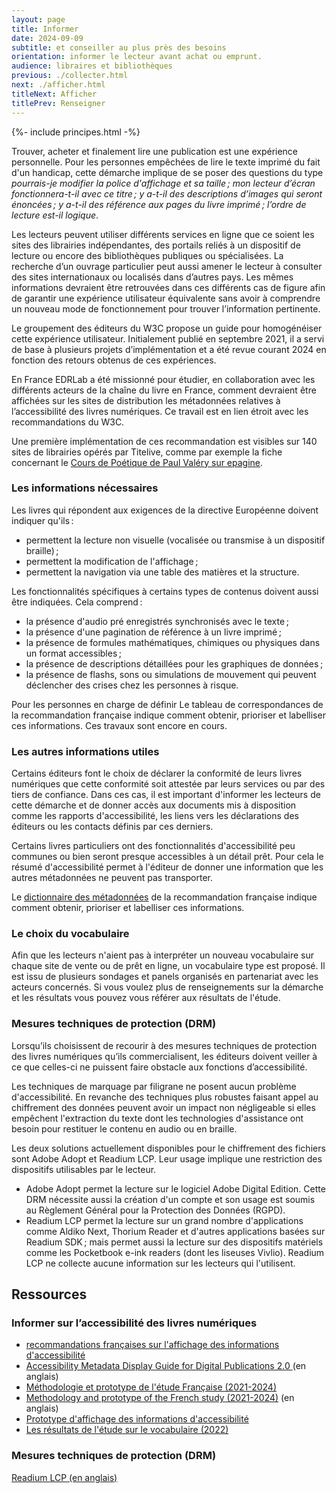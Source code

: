 ```yaml
---
layout: page
title: Informer
date: 2024-09-09
subtitle: et conseiller au plus près des besoins
orientation: informer le lecteur avant achat ou emprunt.
audience: libraires et bibliothèques
previous: ./collecter.html
next: ./afficher.html
titleNext: Afficher
titlePrev: Renseigner
---
```


<div markdown="1" id="principes">
{%- include principes.html -%}

Trouver, acheter et finalement lire une publication est une expérience personnelle. Pour les personnes empêchées de lire le texte imprimé du fait d'un handicap, cette démarche implique de se poser des questions du type _pourrais-je modifier la police d'affichage et sa taille&#8239;; mon lecteur d’écran fonctionnera-t-il avec ce titre&#8239;; y a-t-il des descriptions d’images qui seront énoncées&#8239;; y a-t-il des référence aux pages du livre imprimé&#8239;; l’ordre de lecture est-il logique_.

Les lecteurs peuvent utiliser différents services en ligne que ce soient les sites des librairies indépendantes, des portails reliés à un dispositif de lecture ou encore des bibliothèques publiques ou spécialisées. La recherche d’un ouvrage particulier peut aussi amener le lecteur à consulter des sites internationaux ou localisés dans d’autres pays. Les mêmes informations devraient être retrouvées dans ces différents cas de figure afin de garantir une expérience utilisateur équivalente sans avoir à comprendre un nouveau mode de fonctionnement pour trouver l’information pertinente.

Le groupement des éditeurs du W3C propose un guide pour homogénéiser cette expérience utilisateur. Initialement publié en septembre 2021, il a servi de base à plusieurs projets d’implémentation et a été revue courant 2024 en fonction des retours obtenus de ces expériences.

En France EDRLab a été missionné pour étudier, en collaboration avec les différents acteurs de la chaîne du livre en France, comment devraient être affichées sur les sites de distribution les métadonnées relatives à l’accessibilité des livres numériques. Ce travail est en lien étroit avec les recommandations du W3C.

Une première implémentation de ces recommandation est visibles sur 140 sites de librairies opérés par Titelive, comme par exemple la fiche concernant le [Cours de Poétique de Paul Valéry sur epagine](https://www.epagine.fr/ebook/9782072907098-cours-de-poetique-tome-1-le-corps-et-l-esprit-1937-1940-paul-valery/#targetAccess).  

### Les informations nécessaires

Les livres qui répondent aux exigences de la directive Européenne doivent indiquer qu'ils&#8239;:

-   permettent la lecture non visuelle (vocalisée ou transmise à un dispositif braille)&#8239;;
-   permettent la modification de l'affichage&#8239;;
-   permettent la navigation via une table des matières et la structure.

Les fonctionnalités spécifiques à certains types de contenus doivent aussi être indiquées. Cela comprend&#8239;:

-   la présence d'audio pré enregistrés synchronisés avec le texte&#8239;;
-   la présence d'une pagination de référence à un livre imprimé&#8239;;
-   la présence de formules mathématiques, chimiques ou physiques dans un format accessibles&#8239;;
-   la présence de descriptions détaillées pour les graphiques de données&#8239;;
-   la présence de flashs, sons ou simulations de mouvement qui peuvent déclencher des crises chez les personnes à risque.

<span class="exergue">Pour les personnes en charge de définir Le tableau de correspondances de la recommandation française indique comment obtenir, prioriser et labelliser ces informations. Ces travaux sont encore en cours.</span>

### Les autres informations utiles

Certains éditeurs font le choix de déclarer la conformité de leurs livres numériques que cette conformité soit attestée par leurs services ou par des tiers de confiance. Dans ces cas, il est important d'informer les lecteurs de cette démarche et de donner accès aux documents mis à disposition comme les rapports d'accessibilité, les liens vers les déclarations des éditeurs ou les contacts définis par ces derniers.

Certains livres particuliers ont des fonctionnalités d'accessibilité peu communes ou bien seront presque accessibles à un détail prêt. Pour cela le résumé d'accessibilité permet à l'éditeur de donner une information que les autres métadonnées ne peuvent pas transporter.

<span class="exergue">Le [dictionnaire des métadonnées](https://www.lina25.fr/ressources/metadonnees) de la recommandation française indique comment obtenir, prioriser et labelliser ces informations. </span>

### Le choix du vocabulaire

Afin que les lecteurs n'aient pas à interpréter un nouveau vocabulaire sur chaque site de vente ou de prêt en ligne, un vocabulaire type est proposé. Il est issu de plusieurs sondages et panels organisés en partenariat avec les acteurs concernés. Si vous voulez plus de renseignements sur la démarche et les résultats vous pouvez vous référer aux résultats de l'étude.

### Mesures techniques de protection (DRM)

Lorsqu’ils choisissent de recourir à des mesures techniques de protection des livres numériques qu’ils commercialisent, les éditeurs doivent veiller à ce que celles-ci ne puissent faire obstacle aux fonctions d’accessibilité.

Les techniques de marquage par filigrane ne posent aucun problème d'accessibilité. En revanche des techniques plus robustes faisant appel au chiffrement des données peuvent avoir un impact non négligeable si elles empêchent l'extraction du texte dont les technologies d'assistance ont besoin pour restituer le contenu en audio ou en braille.

Les deux solutions actuellement disponibles pour le chiffrement des fichiers sont Adobe Adopt et Readium LCP. Leur usage implique une restriction des dispositifs utilisables par le lecteur.

-   Adobe Adopt permet la lecture sur le logiciel Adobe Digital Edition. Cette DRM nécessite aussi la création d'un compte et son usage est soumis au Règlement Général pour la Protection des Données (RGPD).
-   Readium LCP permet la lecture sur un grand nombre d'applications comme Aldiko Next, Thorium Reader et d'autres applications basées sur Readium SDK&#8239;; mais permet aussi la lecture sur des dispositifs matériels comme les Pocketbook e-ink readers (dont les liseuses Vivlio). Readium LCP ne collecte aucune information sur les lecteurs qui l'utilisent.

</div>

<section  class="ressources" markdown="1">

<h2>Ressources</h2>

<h3> Informer sur l’accessibilité des livres numériques</h3>

<ul>
<li>
<a href="../ressources/Informer" class="link color_orange" target="_self">recommandations françaises sur l'affichage des informations d'accessibilité</a>
</li>
<li>
<a href="https://w3c.github.io/publ-a11y/a11y-meta-display-guide/2.0/draft/guidelines/" class="link color_orange" target="_self" lang="en">Accessibility Metadata Display Guide for Digital Publications 2.0 </a>(en anglais)
</li>
<li>
<a href="../ressources/signalement" class="link color_orange">Méthodologie et prototype de l'étude Française (2021-2024)</a>
</li>
<li>
<a href="../ressources/signalement-en" class="link color_orange" lang="en">Methodology and prototype of the French study (2021-2024)</a> (en anglais)
</li>
<li>
<a href="../ressources/signpostingprototypefr" class="link color_orange">Prototype d'affichage des informations d'accessibilité</a>
</li>
<li>
<a href="https://edition-accessible.github.io/signalement/vocabulaire.html" class="link color_orange">Les résultats de l'étude sur le vocabulaire (2022)</a>
</li>
</ul>

<h3> Mesures techniques de protection (DRM)</h3>

<a href="https://www.edrlab.org/readium-lcp/" class="link color_orange">Readium LCP (en anglais)</a>

</section>

